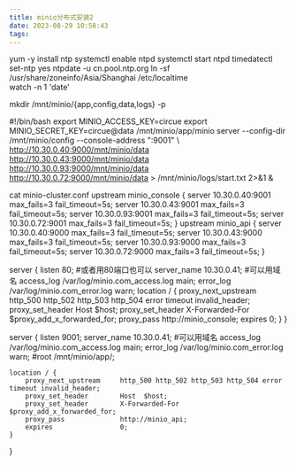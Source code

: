 ```yaml
---
title: minio分布式安装2
date: 2023-08-29 10:58:43
tags:
---
```


yum -y install ntp
systemctl enable ntpd
systemctl start ntpd
timedatectl set-ntp yes
ntpdate -u cn.pool.ntp.org
ln -sf /usr/share/zoneinfo/Asia/Shanghai /etc/localtime   
watch -n 1 'date'


mkdir /mnt/minio/{app,config,data,logs} -p

#!/bin/bash
export MINIO_ACCESS_KEY=circue
export MINIO_SECRET_KEY=circue@data
/mnt/minio/app/minio server --config-dir /mnt/minio/config  --console-address ":9001" \    
http://10.30.0.40:9000/mnt/minio/data \
http://10.30.0.43:9000/mnt/minio/data \
http://10.30.0.93:9000/mnt/minio/data \
http://10.30.0.72:9000/mnt/minio/data > /mnt/minio/logs/start.txt 2>&1 &



cat minio-cluster.conf 
upstream minio_console {
    server 10.30.0.40:9001 max_fails=3 fail_timeout=5s;
    server 10.30.0.43:9001 max_fails=3 fail_timeout=5s;
    server 10.30.0.93:9001 max_fails=3 fail_timeout=5s;
    server 10.30.0.72:9001 max_fails=3 fail_timeout=5s;
}
upstream minio_api {
    server 10.30.0.40:9000 max_fails=3 fail_timeout=5s;
    server 10.30.0.43:9000 max_fails=3 fail_timeout=5s;
    server 10.30.0.93:9000 max_fails=3 fail_timeout=5s;
    server 10.30.0.72:9000 max_fails=3 fail_timeout=5s;
}

server {
    listen          80;   #或者用80端口也可以
    server_name     10.30.0.41;    #可以用域名
    access_log      /var/log/minio.com_access.log main;
    error_log       /var/log/minio.com_error.log warn;
    location / {
        proxy_next_upstream     http_500 http_502 http_503 http_504 error timeout invalid_header;
        proxy_set_header        Host  $host;
        proxy_set_header        X-Forwarded-For $proxy_add_x_forwarded_for;
        proxy_pass              http://minio_console;
        expires                 0;
    }
}

server {
    listen          9001;
    server_name     10.30.0.41;   #可以用域名
    access_log      /var/log/minio.com_access.log main;
    error_log       /var/log/minio.com_error.log warn;
    #root            /mnt/minio/app/;

    location / {
        proxy_next_upstream     http_500 http_502 http_503 http_504 error timeout invalid_header;
        proxy_set_header        Host  $host;
        proxy_set_header        X-Forwarded-For $proxy_add_x_forwarded_for;
        proxy_pass              http://minio_api;
        expires                 0;
    }
}

